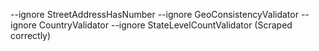 --ignore StreetAddressHasNumber --ignore GeoConsistencyValidator --ignore CountryValidator --ignore StateLevelCountValidator (Scraped correctly)
